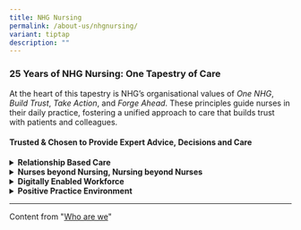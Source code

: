 ```yaml
---
title: NHG Nursing
permalink: /about-us/nhgnursing/
variant: tiptap
description: ""
---
```

<h3><strong>25 Years of NHG Nursing: One Tapestry of Care</strong></h3>
<p>At the heart of this tapestry is NHG’s organisational values of <em>One NHG</em>, <em>Build Trust</em>, <em>Take Action</em>,
and <em>Forge Ahead</em>. These principles guide nurses in their daily practice,
fostering a unified approach to care that builds trust with patients and
colleagues.</p>
<h4><strong>Trusted &amp; Chosen to Provide Expert Advice,&nbsp;Decisions and Care​​</strong></h4>
<div data-type="detailGroup" class="isomer-accordion isomer-accordion-white">
<details class="isomer-details">
<summary><strong>Relationship Based Care</strong>
</summary>
<div data-type="detailsContent" class="isomer-details-content">
<p>We will establish a therapeutic, trusting relationships with patients
and their families that transcend their <a href="https://corp.nhg.com.sg/ROL/Pages/RiverOfLife.aspx" rel="noopener noreferrer nofollow" target="_blank">River of Life</a> to
ensure continuity of care​</p>
</div>
</details>
<details class="isomer-details">
<summary><strong>Nurses beyond Nursing, Nursing beyond Nurses</strong>
</summary>
<div data-type="detailsContent" class="isomer-details-content">
<p>We will gain mastery of our own practice, and adopt transdisciplinary
competencies to add value to the care of our patients and their families.</p>
</div>
</details>
<details class="isomer-details">
<summary><strong>Digitally Enabled Workforce</strong>
</summary>
<div data-type="detailsContent" class="isomer-details-content">
<p>We will harness and/or build relevant technology to enable timely decisions
anytime, anywhere, and continually innovate the way we deliver care.&nbsp;​</p>
</div>
</details>
<details class="isomer-details">
<summary><strong>Positive Practice Environment</strong>
</summary>
<div data-type="detailsContent" class="isomer-details-content">
<p>We will build a shared governance culture that is engaging, encouraging,
embracing and empowering​.</p>
</div>
</details>
</div>
<hr>
<p>Content from "<a href="https://corp.nhg.com.sg/Nursing/Pages/Who-Are-We.aspx" rel="noopener noreferrer nofollow" target="_blank">Who are we</a>"</p>
<p></p>
<p></p>
<p></p>
